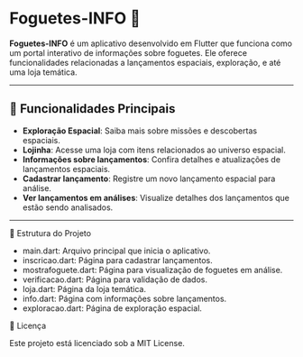 # Foguetes-INFO 🚀

**Foguetes-INFO** é um aplicativo desenvolvido em Flutter que funciona como um portal interativo de informações sobre foguetes. Ele oferece funcionalidades relacionadas a lançamentos espaciais, exploração, e até uma loja temática.

---

## 🎯 Funcionalidades Principais

- **Exploração Espacial**: Saiba mais sobre missões e descobertas espaciais.
- **Lojinha**: Acesse uma loja com itens relacionados ao universo espacial.
- **Informações sobre lançamentos**: Confira detalhes e atualizações de lançamentos espaciais.
- **Cadastrar lançamento**: Registre um novo lançamento espacial para análise.
- **Ver lançamentos em análises**: Visualize detalhes dos lançamentos que estão sendo analisados.

---

📂 Estrutura do Projeto

  - main.dart: Arquivo principal que inicia o aplicativo.
  - inscricao.dart: Página para cadastrar lançamentos.
  - mostrafoguete.dart: Página para visualização de foguetes em análise.
  - verificacao.dart: Página para validação de dados.
  - loja.dart: Página da loja temática.
  - info.dart: Página com informações sobre lançamentos.
  - exploracao.dart: Página de exploração espacial.

📄 Licença

Este projeto está licenciado sob a MIT License.
